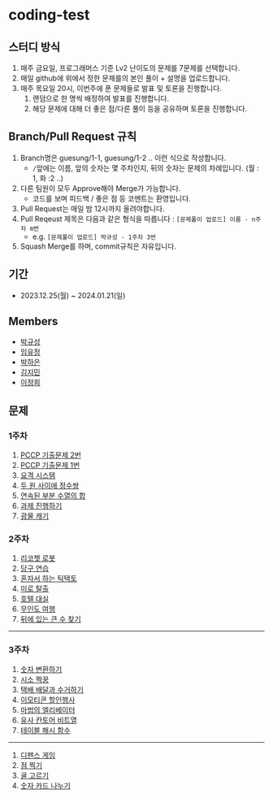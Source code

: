 # coding-test

## 스터디 방식

1. 매주 금요일, 프로그래머스 기준 Lv2 난이도의 문제를 7문제를 선택합니다.
2. 매일 github에 위에서 정한 문제를의 본인 풀이 + 설명을 업로드합니다.
3. 매주 목요일 20시, 이번주에 푼 문제들로 발표 및 토론을 진행합니다.
   1. 랜덤으로 한 명씩 배정하여 발표를 진행합니다.
   2. 해당 문제에 대해 더 좋은 점/다른 풀이 등을 공유하며 토론을 진행합니다.

## Branch/Pull Request 규칙

1. Branch명은 guesung/1-1, guesung/1-2 .. 이런 식으로 작성합니다.
   - `/`앞에는 이름, 앞의 숫자는 몇 주차인지, 뒤의 숫자는 문제의 차례입니다. (월 : 1, 화 :2 ..)
2. 다른 팀원이 모두 Approve해야 Merge가 가능합니다.
   - 코드를 보며 피드백 / 좋은 점 등 코멘트는 환영입니다.
3. Pull Request는 매일 밤 12시까지 올려야합니다.
4. Pull Reqeust 제목은 다음과 같은 형식을 따릅니다 : `[문제풀이 업로드] 이름 - n주차 m번`
   - e.g. `[문제풀이 업로드] 박규성 - 1주차 3번`
5. Squash Merge를 하며, commit규칙은 자유입니다.

## 기간

- 2023.12.25(월) ~ 2024.01.21(일)

## Members
- [박규성](https://github.com/guesung)
- [임유정](https://github.com/ujunglim)
- [박하은](https://github.com/pullingoff)
- [김지민](https://github.com/JMK1007)
- [이정희](https://github.com/Lee-jh01)

## 문제

### 1주차

1. [PCCP 기출문제 2번](https://school.programmers.co.kr/learn/courses/30/lessons/250136)
2. [PCCP 기출문제 1번](https://school.programmers.co.kr/learn/courses/30/lessons/250135)
3. [요격 시스템](https://school.programmers.co.kr/learn/courses/30/lessons/181188)
4. [두 원 사이에 정수쌍](https://school.programmers.co.kr/learn/courses/30/lessons/181187)
5. [연속된 부분 수열의 합](https://school.programmers.co.kr/learn/courses/30/lessons/178870)
6. [과제 진행하기](https://school.programmers.co.kr/learn/courses/30/lessons/176962)
7. [광물 캐기](https://school.programmers.co.kr/learn/courses/30/lessons/172927)

### 2주차

1. [리코쳇 로봇](https://school.programmers.co.kr/learn/courses/30/lessons/169199)
2. [당구 연습](https://school.programmers.co.kr/learn/courses/30/lessons/169198)
3. [혼자서 하는 틱택토](https://school.programmers.co.kr/learn/courses/30/lessons/160585)
4. [미로 탈출](https://school.programmers.co.kr/learn/courses/30/lessons/159993)
5. [호텔 대실](https://school.programmers.co.kr/learn/courses/30/lessons/155651)
6. [무인도 여행](https://school.programmers.co.kr/learn/courses/30/lessons/154540)
7. [뒤에 있는 큰 수 찾기](https://school.programmers.co.kr/learn/courses/30/lessons/154539)

---

### 3주차

1. [숫자 변환하기](https://school.programmers.co.kr/learn/courses/30/lessons/154538)
2. [시소 짝꿍](https://school.programmers.co.kr/learn/courses/30/lessons/152996)
3. [택배 배달과 수거하기](https://school.programmers.co.kr/learn/courses/30/lessons/150369)
4. [이모티콘 할인행사](https://school.programmers.co.kr/learn/courses/30/lessons/150368)
5. [마법의 엘리베이터](https://school.programmers.co.kr/learn/courses/30/lessons/148653)
6. [유사 칸토어 비트열](https://school.programmers.co.kr/learn/courses/30/lessons/148652)
7. [테이블 해시 함수](https://school.programmers.co.kr/learn/courses/30/lessons/147354)

---

1. [디펜스 게임](https://school.programmers.co.kr/learn/courses/30/lessons/142085)
2. [점 찍기](https://school.programmers.co.kr/learn/courses/30/lessons/140107)
3. [귤 고르기](https://school.programmers.co.kr/learn/courses/30/lessons/138476)
4. [숫자 카드 나누기](https://school.programmers.co.kr/learn/courses/30/lessons/135807)
